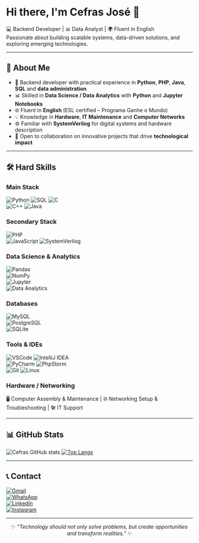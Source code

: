 # Hi there, I'm Cefras José 👋

💻 Backend Developer | 📊 Data Analyst | 🌍 Fluent in English  
Passionate about building scalable systems, data-driven solutions, and exploring emerging technologies.  

---

## 🚀 About Me

- 🔧 Backend developer with practical experience in **Python**, **PHP**, **Java**, **SQL** and **data administration**  
- 📊 Skilled in **Data Science / Data Analytics** with **Python** and **Jupyter Notebooks**  
- 🌐 Fluent in **English** (ESL certified – Programa Ganhe o Mundo)  
- 💡 Knowledge in **Hardware**, **IT Maintenance** and **Computer Networks**  
- ⚙️ Familiar with **SystemVerilog** for digital systems and hardware description  
- 🤝 Open to collaboration on innovative projects that drive **technological impact**  

---

## 🛠️ Hard Skills

### Main Stack
![Python](https://img.shields.io/badge/Python-3776AB?style=for-the-badge&logo=python&logoColor=white)
![SQL](https://img.shields.io/badge/SQL-336791?style=for-the-badge&logo=postgresql&logoColor=white)
![C](https://img.shields.io/badge/C-00599C?style=for-the-badge&logo=c&logoColor=white)  
![C++](https://img.shields.io/badge/C++-00599C?style=for-the-badge&logo=cplusplus&logoColor=white) 
![Java](https://img.shields.io/badge/Java-ED8B00?style=for-the-badge&logo=openjdk&logoColor=white)  
  

### Secondary Stack  
![PHP](https://img.shields.io/badge/PHP-777BB4?style=for-the-badge&logo=php&logoColor=white)  
![JavaScript](https://img.shields.io/badge/JavaScript-F7DF1E?style=for-the-badge&logo=javascript&logoColor=black) 
![SystemVerilog](https://img.shields.io/badge/SystemVerilog-143?style=for-the-badge&logo=verilog&logoColor=white&color=red)  
 

### Data Science & Analytics  
![Pandas](https://img.shields.io/badge/Pandas-150458?style=for-the-badge&logo=pandas&logoColor=white)  
![NumPy](https://img.shields.io/badge/Numpy-013243?style=for-the-badge&logo=numpy&logoColor=white)  
![Jupyter](https://img.shields.io/badge/Jupyter-F37626?style=for-the-badge&logo=jupyter&logoColor=white)  
![Data Analytics](https://img.shields.io/badge/Data%20Analytics-FF6F00?style=for-the-badge&logo=databricks&logoColor=white)  

### Databases  
![MySQL](https://img.shields.io/badge/MySQL-4479A1?style=for-the-badge&logo=mysql&logoColor=white)  
![PostgreSQL](https://img.shields.io/badge/PostgreSQL-316192?style=for-the-badge&logo=postgresql&logoColor=white)  
![SQLite](https://img.shields.io/badge/SQLite-07405E?style=for-the-badge&logo=sqlite&logoColor=white)  

### Tools & IDEs  
![VSCode](https://img.shields.io/badge/Visual%20Studio%20Code-0078d7?style=for-the-badge&logo=visual-studio-code&logoColor=white)  ![IntelliJ IDEA](https://img.shields.io/badge/IntelliJ%20IDEA-000000?style=for-the-badge&logo=intellij-idea&logoColor=white)  
![PyCharm](https://img.shields.io/badge/PyCharm-143?style=for-the-badge&logo=pycharm&logoColor=white&color=black&labelColor=green)  ![PhpStorm](https://img.shields.io/badge/PhpStorm-000000?style=for-the-badge&logo=phpstorm&logoColor=white)  
![Git](https://img.shields.io/badge/Git-F05032?style=for-the-badge&logo=git&logoColor=white) ![Linux](https://img.shields.io/badge/Linux-FCC624?style=for-the-badge&logo=linux&logoColor=black)  
 

### Hardware / Networking  
🖥️ Computer Assembly & Maintenance | 🌐 Networking Setup & Troubleshooting | 🛠️ IT Support  

---

## 📊 GitHub Stats

![Cefras GitHub stats](https://github-readme-stats.vercel.app/api?username=cefrasjose&show_icons=true&theme=tokyonight) [![Top Langs](https://github-readme-stats.vercel.app/api/top-langs/?username=cefrasjose&layout=compact&theme=tokyonight)](https://github.com/cefrasjose/github-readme-stats)

---

## 📞 Contact

[![Gmail](https://img.shields.io/badge/Gmail-D14836?style=for-the-badge&logo=gmail&logoColor=white)](mailto:cefras54@gmail.com)  
[![WhatsApp](https://img.shields.io/badge/WhatsApp-25D366?style=for-the-badge&logo=whatsapp&logoColor=white)](https://wa.me/5587999598330)  
[![LinkedIn](https://img.shields.io/badge/LinkedIn-0077B5?style=for-the-badge&logo=linkedin&logoColor=white)](https://www.linkedin.com/in/cefras-mand%C3%BA-almeida/)  
[![Instagram](https://img.shields.io/badge/Instagram-E4405F?style=for-the-badge&logo=instagram&logoColor=white)](https://www.instagram.com/cef103/)  

---

<div align="center">

✨ *“Technology should not only solve problems, but create opportunities and transform realities.”* ✨  

</div>
